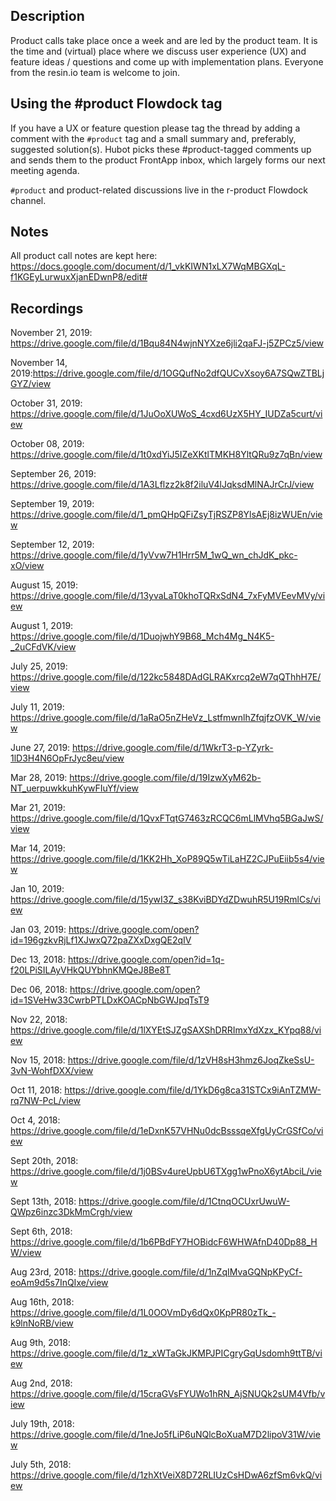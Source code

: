 ## Description
Product calls take place once a week and are led by the product team. It is the time and (virtual) place where we discuss user experience (UX) and feature ideas / questions and come up with implementation plans. Everyone from the resin.io team is welcome to join.

## Using the #product Flowdock tag
If you have a UX or feature question please tag the thread by adding a comment with the `#product` tag and a small summary and, preferably, suggested solution(s). Hubot picks these #product-tagged comments up and sends them to the product FrontApp inbox, which largely forms our next meeting agenda.

`#product` and product-related discussions live in the r-product Flowdock channel.

## Notes

All product call notes are kept here: https://docs.google.com/document/d/1_vkKIWN1xLX7WqMBGXqL-f1KGEyLurwuxXjanEDwnP8/edit#

## Recordings
November 21, 2019: https://drive.google.com/file/d/1Bqu84N4wjnNYXze6jli2qaFJ-j5ZPCz5/view

November 14, 2019:https://drive.google.com/file/d/1OGQufNo2dfQUCvXsoy6A7SQwZTBLjGYZ/view

October 31, 2019: https://drive.google.com/file/d/1JuOoXUWoS_4cxd6UzX5HY_IUDZa5curt/view

October 08, 2019: https://drive.google.com/file/d/1t0xdYiJ5IZeXKtlTMKH8YltQRu9z7qBn/view
 
September 26, 2019: https://drive.google.com/file/d/1A3Lflzz2k8f2iluV4lJqksdMlNAJrCrJ/view
 
September 19, 2019: https://drive.google.com/file/d/1_pmQHpQFiZsyTjRSZP8YlsAEj8izWUEn/view

September 12, 2019: https://drive.google.com/file/d/1yVvw7H1Hrr5M_1wQ_wn_chJdK_pkc-xO/view

August 15, 2019: https://drive.google.com/file/d/13yvaLaT0khoTQRxSdN4_7xFyMVEevMVy/view

August 1, 2019: https://drive.google.com/file/d/1DuojwhY9B68_Mch4Mg_N4K5-_2uCFdVK/view

July 25, 2019: https://drive.google.com/file/d/122kc5848DAdGLRAKxrcq2eW7qQThhH7E/view

July 11, 2019: https://drive.google.com/file/d/1aRaO5nZHeVz_LstfmwnlhZfqjfzOVK_W/view

June 27, 2019: https://drive.google.com/file/d/1WkrT3-p-YZyrk-1lD3H4N6OpFrJyc8eu/view

Mar 28, 2019: https://drive.google.com/file/d/19IzwXyM62b-NT_uerpuwkkuhKywFIuYf/view

Mar 21, 2019: https://drive.google.com/file/d/1QvxFTqtG7463zRCQC6mLlMVhq5BGaJwS/view

Mar 14, 2019: https://drive.google.com/file/d/1KK2Hh_XoP89Q5wTiLaHZ2CJPuEiib5s4/view

Jan 10, 2019: https://drive.google.com/file/d/15ywI3Z_s38KviBDYdZDwuhR5U19RmlCs/view

Jan 03, 2019: https://drive.google.com/open?id=196gzkvRjLf1XJwxQ72paZXxDxgQE2qIV

Dec 13, 2018: https://drive.google.com/open?id=1q-f20LPiSILAyVHkQUYbhnKMQeJ8Be8T

Dec 06, 2018: https://drive.google.com/open?id=1SVeHw33CwrbPTLDxKOACpNbGWJpqTsT9

Nov 22, 2018: https://drive.google.com/file/d/1lXYEtSJZgSAXShDRRImxYdXzx_KYpq88/view

Nov 15, 2018: https://drive.google.com/file/d/1zVH8sH3hmz6JoqZkeSsU-3vN-WohfDXX/view

Oct 11, 2018: https://drive.google.com/file/d/1YkD6g8ca31STCx9iAnTZMW-rq7NW-PcL/view

Oct 4, 2018: https://drive.google.com/file/d/1eDxnK57VHNu0dcBsssqeXfgUyCrGSfCo/view

Sept 20th, 2018: https://drive.google.com/file/d/1j0BSv4ureUpbU6TXgg1wPnoX6ytAbciL/view 

Sept 13th, 2018: https://drive.google.com/file/d/1CtnqOCUxrUwuW-QWpz6inzc3DkMmCrgh/view

Sept 6th, 2018: https://drive.google.com/file/d/1b6PBdFY7HOBidcF6WHWAfnD40Dp88_HW/view

Aug 23rd, 2018: https://drive.google.com/file/d/1nZqIMvaGQNpKPyCf-eoAm9d5s7InQIxe/view

Aug 16th, 2018: https://drive.google.com/file/d/1L0OOVmDy6dQx0KpPR80zTk_-k9lnNoRB/view

Aug 9th, 2018: https://drive.google.com/file/d/1z_xWTaGkJKMPJPICgryGqUsdomh9ttTB/view

Aug 2nd, 2018: https://drive.google.com/file/d/15craGVsFYUWo1hRN_AjSNUQk2sUM4Vfb/view

July 19th, 2018: https://drive.google.com/file/d/1neJo5fLiP6uNQlcBoXuaM7D2lipoV31W/view

July 5th, 2018: https://drive.google.com/file/d/1zhXtVeiX8D72RLIUzCsHDwA6zfSm6vkQ/view